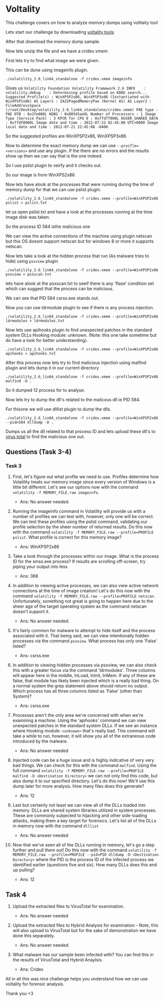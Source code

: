 # Voltality

This challenge covers on how to analyze memory dumps using voltlaity tool

Lets start our challenge by downloading [voltality tools](https://github.com/volatilityfoundation/volatility)

After that download the memory dump sample.

Now lets unzip the file and we have a cridex.vmem

First lets try to find what image we were given.

This can be done using imageinfo plugin. 

`./volatility_2.6_lin64_standalone -f cridex.vmem imageinfo`

Gives us 
`
Volatility Foundation Volatility Framework 2.6
INFO    : volatility.debug    : Determining profile based on KDBG search...
          Suggested Profile(s) : WinXPSP2x86, WinXPSP3x86 (Instantiated with WinXPSP2x86)
                     AS Layer1 : IA32PagedMemoryPae (Kernel AS)
                     AS Layer2 : FileAddressSpace (/root/Desktop/volatility_2.6_lin64_standalone/cridex.vmem)
                      PAE type : PAE
                           DTB : 0x2fe000L
                          KDBG : 0x80545ae0L
          Number of Processors : 1
     Image Type (Service Pack) : 3
                KPCR for CPU 0 : 0xffdff000L
             KUSER_SHARED_DATA : 0xffdf0000L
           Image date and time : 2012-07-22 02:45:08 UTC+0000
     Image local date and time : 2012-07-21 22:45:08 -0400                                                            
`

So the suggested profiles are  WinXPSP2x86, WinXPSP3x86

Now to determine the exact memory dump we can use `--proifle=<versions>` and use any plugin. If the there are no errors and the results show up then we can say that is the one indeed.

So I use pslist plugin to veirfy and it checks out.

So our image is from WinXPS2x86

Now lets have alook at the processes that were running during the time of memory dump for that we can use pslist plugin.

`./volatility_2.6_lin64_standalone -f cridex.vmem --profile=WinXPSP2x86 pslist > pslist.txt`

let us open pslist.txt and have a look at the processes running at the time image disk was taken.

So the process ID 584 isthe malicious one

We can view the active connections of the machine using plugin netscan but this OS doesnt support netscan but for windows 8 or more it supports netscan.

Now lets take a look at the hidden process that run (As malware tries to hide) using `psxview` plugin.

`./volatility_2.6_lin64_standalone -f cridex.vmem --profile=WinXPSP2x86 psxview > psxscan.txt`

lets have alook at the psxscan.txt to seeif there is any 'flase' condition set which can suggest that the process can be malicious.

We can see that PID 584 csrss.exe stands out.

Now you can use ldrmodule plugin to see if there is any process injection.

`./volatility_2.6_lin64_standalone -f cridex.vmem --profile=WinXPSP2x86 ldrmodules > ldrmodules.txt`

Now lets use apihooks plugin to find unexpected patches in the standard system DLLs Hooking module: unknown. (Note: this one take sometime but do have a look for better understanding).

`./volatility_2.6_lin64_standalone -f cridex.vmem --profile=WinXPSP2x86 apihooks > apihooks.txt`

After this process now lets try to find malicious injection using malfind plugin and lets dump it in our current directory  

`./volatility_2.6_lin64_standalone -f cridex.vmem --profile=WinXPSP2x86 malfind -D .`
 
So it dumped 12 process for to analyse.

Now lets try to dump the dll's related to the malicous dll ie PID 584.

For thisone we will use dlllist plugin to dump the dlls.

`./volatility_2.6_lin64_standalone -f cridex.vmem --profile=WinXPSP2x86 --pid=584 dlldump -D .`

Dumps us all the dll related to that process ID and lets upload these dll's to [virus total](virustotal.com) to find the malicious one out.

## Questions (Task 3-4)

### Task 3

1.  First, let's figure out what profile we need to use. Profiles determine how Volatility treats our memory image since every version of Windows is a little bit different. Let's see our options now with the command `volatility -f MEMORY_FILE.raw imageinfo`.
	- Ans: No answer needed.

2. Running the imageinfo command in Volatility will provide us with a number of profiles we can test with, however, only one will be correct. We can test these profiles using the pslist command, validating our profile selection by the sheer number of returned results. Do this now with the command `volatility -f MEMORY_FILE.raw --profile=PROFILE pslist`. What profile is correct for this memory image?
	- Ans:  WinXPSP2x86

3. Take a look through the processes within our image. What is the process ID for the smss.exe process? If results are scrolling off-screen, try piping your output into less
	- Ans: 368

4. In addition to viewing active processes, we can also view active network connections at the time of image creation! Let's do this now with the command `volatility -f MEMORY_FILE.raw --profile=PROFILE netscan`. Unfortunately, something not great is going to happen here due to the sheer age of the target operating system as the command netscan doesn't support it.
	- Ans: No answer needed.

5. It's fairly common for malware to attempt to hide itself and the process associated with it. That being said, we can view intentionally hidden processes via the command `psxview`. What process has only one 'False' listed?
	- Ans: csrss.exe

6. In addition to viewing hidden processes via psxview, we can also check this with a greater focus via the command 'ldrmodules'. Three columns will appear here in the middle, InLoad, InInit, InMem. If any of these are false, that module has likely been injected which is a really bad thing. On a normal system the grep statement above should return no output. Which process has all three columns listed as 'False' (other than System)?
	- Ans: csrss.exe

7. Processes aren't the only area we're concerned with when we're examining a machine. Using the 'apihooks' command we can view unexpected patches in the standard system DLLs. If we see an instance where Hooking module: `<unknown>` that's really bad. This command will take a while to run, however, it will show you all of the extraneous code introduced by the malware.
	- Ans: No answer needed

8. Injected code can be a huge issue and is highly indicative of very very bad things. We can check for this with the command `malfind`. Using the full command `volatility -f MEMORY_FILE.raw --profile=PROFILE malfind -D <Destination Directory>` we can not only find this code, but also dump it to our specified directory. Let's do this now! We'll use this dump later for more analysis. How many files does this generate?
	- Ans: 12

9. Last but certainly not least we can view all of the DLLs loaded into memory. DLLs are shared system libraries utilized in system processes. These are commonly subjected to hijacking and other side-loading attacks, making them a key target for forensics. Let's list all of the DLLs in memory now with the command `dlllist`
	- Ans: No answer needed

10. Now that we've seen all of the DLLs running in memory, let's go a step further and pull them out! Do this now with the command `volatility -f MEMORY_FILE.raw --profile=PROFILE --pid=PID dlldump -D <Destination Directory>` where the PID is the process ID of the infected process we identified earlier (questions five and six). How many DLLs does this end up pulling?
	- Ans: 12

## Task 4

1. Upload the extracted files to VirusTotal for examination.
	- Ans: No answer needed

2. Upload the extracted files to Hybrid Analysis for examination - Note, this will also upload to VirusTotal but for the sake of demonstration we have done this separately. 
	- Ans: No answer needed.

3. What malware has our sample been infected with? You can find this in the results of VirusTotal and Hybrid Anaylsis.
	- Ans: Cridex


All in all this was nice challenge helps you understand how we can use voltality for forensic analysis.

Thank you <3
